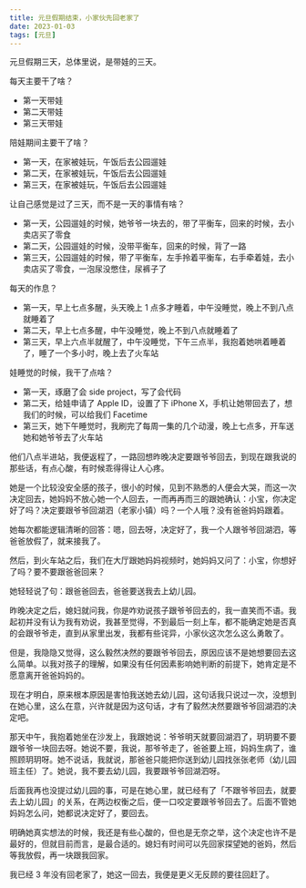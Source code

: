 ```yaml
---
title: 元旦假期结束，小家伙先回老家了
date: 2023-01-03
tags: [元旦]
---
```


元旦假期三天，总体里说，是带娃的三天。

每天主要干了啥？
- 第一天带娃
- 第二天带娃
- 第三天带娃

陪娃期间主要干了啥？
- 第一天，在家被娃玩，午饭后去公园遛娃
- 第二天，在家被娃玩，午饭后去公园遛娃
- 第三天，在家被娃玩，午饭后去公园遛娃

让自己感觉是过了三天，而不是一天的事情有啥？
- 第一天，公园遛娃的时候，她爷爷一块去的，带了平衡车，回来的时候，去小卖店买了零食
- 第二天，公园遛娃的时候，没带平衡车，回来的时候，背了一路
- 第三天，公园遛娃的时候，带了平衡车，左手拎着平衡车，右手牵着娃，去小卖店买了零食，一泡尿没憋住，尿裤子了

每天的作息？
- 第一天，早上七点多醒，头天晚上 1 点多才睡着，中午没睡觉，晚上不到八点就睡着了
- 第二天，早上七点多醒，中午没睡觉，晚上不到八点就睡着了
- 第三天，早上六点半就醒了，中午没睡觉，下午三点半，我抱着她哄着睡着了，睡了一个多小时，晚上去了火车站

娃睡觉的时候，我干了点啥？
- 第一天，琢磨了会 side project，写了会代码
- 第二天，给娃申请了 Apple ID，设置了下 iPhone X，手机让她带回去了，想我们的时候，可以给我们 Facetime
- 第三天，她下午睡觉时，我刷完了每周一集的几个动漫，晚上七点多，开车送她和她爷爷去了火车站

他们八点半进站，我便返程了，一路回想昨晚决定要跟爷爷回去，到现在跟我说的那些话，有点心酸，有时候乖得得让人心疼。

她是一个比较没安全感的孩子，很小的时候，见到不熟悉的人便会大哭，而这一次决定回去，她妈妈不放心她一个人回去，一而再再而三的跟她确认：小宝，你决定好了吗？决定要跟爷爷回湖泗（老家小镇）吗？一个人哦？没有爸爸妈妈跟着。

她每次都能逻辑清晰的回答：嗯，回去呀，决定好了，我一个人跟爷爷回湖泗，等爸爸放假了，就来接我了。

然后，到火车站之后，我们在大厅跟她妈妈视频时，她妈妈又问了：小宝，你想好了吗？要不要跟爸爸回来？

她轻轻说了句：跟爸爸回去，爸爸要送我去上幼儿园。

昨晚决定之后，媳妇就问我，你是咋劝说孩子跟爷爷回去的，我一直笑而不语。我起初并没有认为我有劝说，我甚至觉得，不到最后一刻上车，都不能确定她是否真的会跟爷爷走，直到从家里出发，我都有些诧异，小家伙这次怎么这么勇敢了。

但是，我隐隐又觉得，这么毅然决然的要跟爷爷回去，原因应该不是她想要回去这么简单。以我对孩子的理解，如果没有任何因素影响她判断的前提下，她肯定是不愿意离开爸爸妈妈的。

现在才明白，原来根本原因是害怕我送她去幼儿园，这句话我只说过一次，没想到在她心里，这么在意，兴许就是因为这句话，才有了毅然决然要跟爷爷回湖泗的决定吧。

那天中午，我抱着她坐在沙发上，我跟她说：爷爷明天就要回湖泗了，玥玥要不要跟爷爷一块回去呀。她说不要，我说，那爷爷走了，爸爸要上班，妈妈生病了，谁照顾玥玥呀。她不说话，我就说，那爸爸只能把你送到幼儿园找张张老师（幼儿园班主任）了。她说，我不要去幼儿园，我要跟爷爷回湖泗呀。

后面我再也没提过幼儿园的事，可是在她心里，就已经有了「不跟爷爷回去，就要去上幼儿园」的关系，在两边权衡之后，便一口咬定要跟爷爷回去了。后面不管她妈妈怎么问，她都说决定好了，要回去。

明确她真实想法的时候，我还是有些心酸的，但也是无奈之举，这个决定也许不是最好的，但就目前而言，是最合适的。媳妇有时间可以先回家探望她的爸妈，然后等我放假，再一块跟我回家。

我已经 3 年没有回老家了，她这一回去，我便是更义无反顾的要往回赶了。